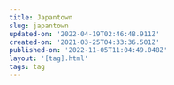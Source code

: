 ```yaml
---
title: Japantown
slug: japantown
updated-on: '2022-04-19T02:46:48.911Z'
created-on: '2021-03-25T04:33:36.501Z'
published-on: '2022-11-05T11:04:49.048Z'
layout: '[tag].html'
tags: tag
---
```



